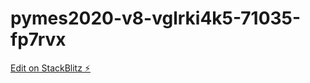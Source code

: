 # pymes2020-v8-vglrki4k5-71035-fp7rvx

[Edit on StackBlitz ⚡️](https://stackblitz.com/edit/pymes2020-v8-vglrki4k5-71035-fp7rvx)